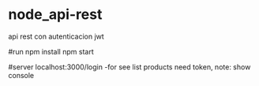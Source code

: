 # node_api-rest
api rest con autenticacion jwt

#run
npm install
npm start

#server
localhost:3000/login
-for see list products need  token, note: show console
